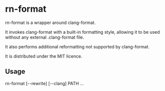 rn-format
=========
rn-format is a wrapper around clang-format.

It invokes clang-format with a built-in formatting style, allowing it
to be used without any external .clang-format file.

It also performs additional reformatting not supported by clang-format.

It is distributed under the MIT licence.


Usage
-----
rn-format [--rewrite] [--clang] PATH ...

